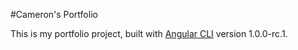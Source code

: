 #Cameron's Portfolio

This is my portfolio project, built with [Angular CLI](https://github.com/angular/angular-cli) version 1.0.0-rc.1.
